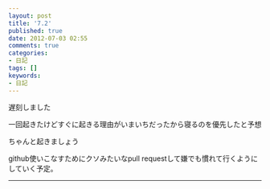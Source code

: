 ```yaml
---
layout: post
title: '7.2'
published: true
date: 2012-07-03 02:55
comments: true
categories:
- 日記
tags: []
keywords:
- 日記
---
```

遅刻しました

一回起きたけどすぐに起きる理由がいまいちだったから寝るのを優先したと予想

ちゃんと起きましょう

github使いこなすためにクソみたいなpull requestして嫌でも慣れて行くようにしていく予定。

---

